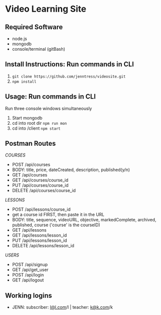# Video Learning Site

## Required Software
- node.js
- mongodb
- console/terminal (gitBash)

## Install Instructions: Run commands in CLI
1. `git clone https://github.com/jenntress/videosite.git`
2. `npm install`

## Usage: Run commands in CLI
Run three console windows simultaneously
1. Start mongodb
2. cd into root dir `npm run mon`
3. cd into /client `npm start`

## Postman Routes
*COURSES*
- POST /api/courses
 - BODY: title, price, dateCreated, description, published(y/n)
- GET /api/courses
- GET /api/courses/course_id
- PUT /api/courses/course_id
- DELETE /api/courses/course_id

*LESSONS*
- POST /api/lessons/course_id
 - get a course id FIRST, then paste it in the URL
 - BODY: title, sequence, videoURL, objective, markedComplete, archived, published, course ('course' is the courseID)
- GET /api/lessons
- GET /api/lessons/lesson_id
- PUT /api/lessons/lesson_id
- DELETE /api/lessons/lesson_id

*USERS*
- POST /api/signup
- GET /api/get_user
- POST /api/login
- GET /api/logout


## Working logins
 - JENN: subscriber: l@l.com/l | teacher: k@k.com/k
